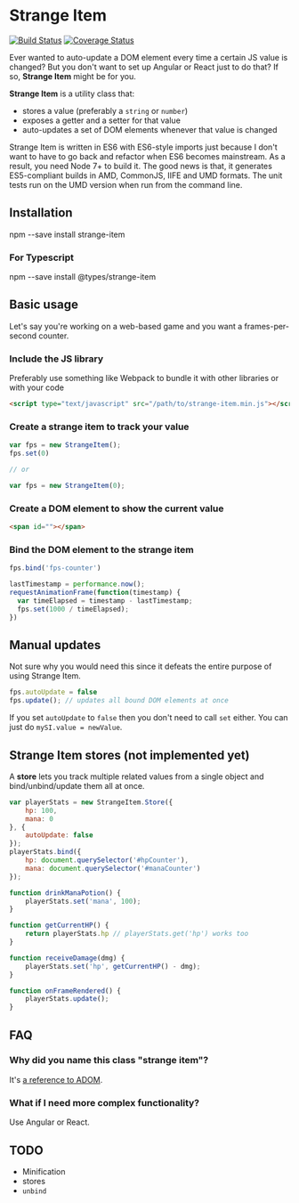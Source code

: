 # Strange Item

[![Build Status](https://travis-ci.org/jsepia/strange-item.svg?branch=master)](https://travis-ci.org/jsepia/strange-item) [![Coverage Status](https://coveralls.io/repos/github/jsepia/strange-item/badge.svg?branch=master)](https://coveralls.io/github/jsepia/strange-item?branch=master)

Ever wanted to auto-update a DOM element every time a certain JS value is changed? But you don't want to set up Angular or React just to do that? If so, **Strange Item** might be for you.

**Strange Item** is a utility class that:

* stores a value (preferably a `string` or `number`)
* exposes a getter and a setter for that value
* auto-updates a set of DOM elements whenever that value is changed

Strange Item is written in ES6 with ES6-style imports just because I don't want to have to go back and refactor when ES6 becomes mainstream. As a result, you need Node 7+ to build it. The good news is that, it generates ES5-compliant builds in AMD, CommonJS, IIFE and UMD formats. The unit tests run on the UMD version when run from the command line.

## Installation

  npm --save install strange-item

### For Typescript

  npm --save install @types/strange-item

## Basic usage

Let's say you're working on a web-based game and you want a frames-per-second counter.

### Include the JS library

Preferably use something like Webpack to bundle it with other libraries or with your code

```html
<script type="text/javascript" src="/path/to/strange-item.min.js"></script>
```

### Create a strange item to track your value

```js
var fps = new StrangeItem();
fps.set(0)

// or 

var fps = new StrangeItem(0);
```

### Create a DOM element to show the current value

```html
<span id=""></span>
```

### Bind the DOM element to the strange item

```js
fps.bind('fps-counter')
```

```js
lastTimestamp = performance.now();
requestAnimationFrame(function(timestamp) {
  var timeElapsed = timestamp - lastTimestamp;
  fps.set(1000 / timeElapsed);
})
```

## Manual updates

Not sure why you would need this since it defeats the entire purpose of using Strange Item.

```js
fps.autoUpdate = false
fps.update(); // updates all bound DOM elements at once
```

If you set `autoUpdate` to `false` then you don't need to call `set` either. You can just do `mySI.value = newValue`.

## Strange Item stores (not implemented yet)

A **store** lets you track multiple related values from a single object and bind/unbind/update them all at once.

```js
var playerStats = new StrangeItem.Store({
    hp: 100,
    mana: 0
}, {
    autoUpdate: false
});
playerStats.bind({
    hp: document.querySelector('#hpCounter'),
    mana: document.querySelector('#manaCounter')
});

function drinkManaPotion() {
    playerStats.set('mana', 100);
}

function getCurrentHP() {
    return playerStats.hp // playerStats.get('hp') works too
}

function receiveDamage(dmg) {
    playerStats.set('hp', getCurrentHP() - dmg);
}

function onFrameRendered() {
    playerStats.update();
}
```

## FAQ

### Why did you name this class "strange item"?

It's [a reference to ADOM](http://ancardia.wikia.com/wiki/Si).

### What if I need more complex functionality?

Use Angular or React.

## TODO

* Minification
* stores
* `unbind`
